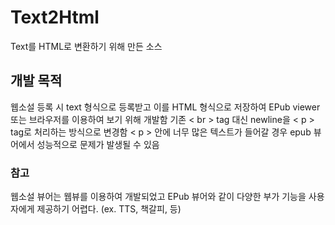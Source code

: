 # Text2Html
Text를 HTML로 변환하기 위해 만든 소스

## 개발 목적
웹소설 등록 시 text 형식으로 등록받고 이를 HTML 형식으로 저장하여 EPub viewer 또는 브라우저를 이용하여 보기 위해 개발함
기존 < br > tag 대신 newline을 < p > tag로 처리하는 방식으로 변경함
< p > 안에 너무 많은 텍스트가 들어갈 경우 epub 뷰어에서 성능적으로 문제가 발생될 수 있음 

### 참고
웹소설 뷰어는 웹뷰를 이용하여 개발되었고 EPub 뷰어와 같이 다양한 부가 기능을 사용자에게 제공하기 어렵다. (ex. TTS, 책갈피, 등)
